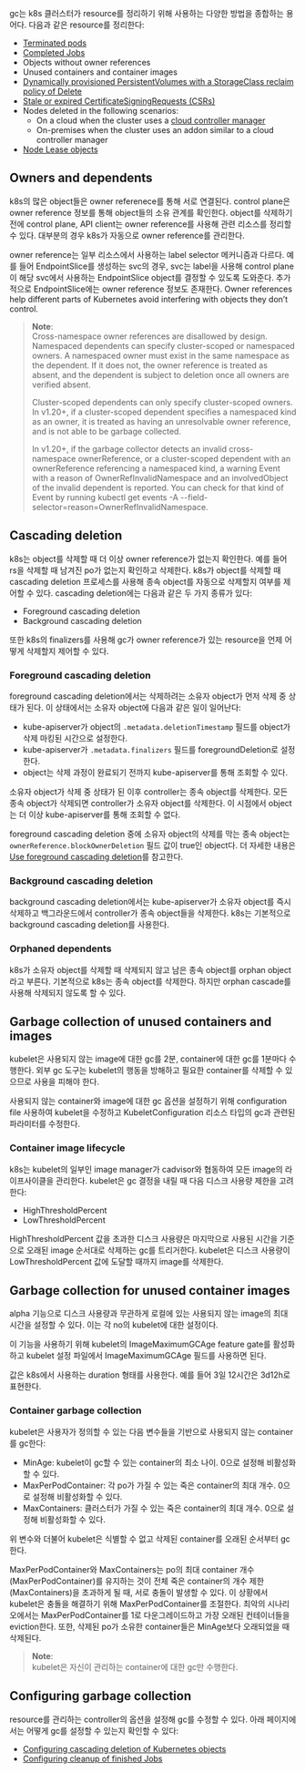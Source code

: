 gc는 k8s 클러스터가 resource를 정리하기 위해 사용하는 다양한 방법을 종합하는 용어다. 다음과 같은 resource를 정리한다:

- [Terminated pods](https://kubernetes.io/docs/concepts/workloads/pods/pod-lifecycle/#pod-garbage-collection)
- [Completed Jobs](https://kubernetes.io/docs/concepts/workloads/controllers/ttlafterfinished/)
- Objects without owner references
- Unused containers and container images
- [Dynamically provisioned PersistentVolumes with a StorageClass reclaim policy of Delete](https://kubernetes.io/docs/concepts/storage/persistent-volumes/#delete)
- [Stale or expired CertificateSigningRequests (CSRs)](https://kubernetes.io/docs/reference/access-authn-authz/certificate-signing-requests/#request-signing-process)
- Nodes deleted in the following scenarios:
    - On a cloud when the cluster uses a [cloud controller manager](https://kubernetes.io/docs/concepts/architecture/cloud-controller/)
    - On-premises when the cluster uses an addon similar to a cloud controller manager
- [Node Lease objects](https://kubernetes.io/docs/concepts/architecture/nodes/#heartbeats)

## Owners and dependents
k8s의 많은 object들은 owner referenece를 통해 서로 연결된다. control plane은 owner reference 정보를 통해 object들의 소유 관계를 확인한다. object를 삭제하기 전에 control plane, API client는 owner reference를 사용해 관련 리소스를 정리할 수 있다. 대부분의 경우 k8s가 자동으로 owner reference를 관리한다.

owner reference는 일부 리소스에서 사용하는 label selector 메커니즘과 다르다. 예를 들어 EndpointSlice를 생성하는 svc의 경우, svc는 label을 사용해 control plane이 해당 svc에서 사용하는 EndpointSlice object를 결정할 수 있도록 도와준다. 추가적으로 EndpointSlice에는 owner reference 정보도 존재한다. Owner references help different parts of Kubernetes avoid interfering with objects they don’t control.

> **Note**:  
> Cross-namespace owner references are disallowed by design. Namespaced dependents can specify cluster-scoped or namespaced owners. A namespaced owner must exist in the same namespace as the dependent. If it does not, the owner reference is treated as absent, and the dependent is subject to deletion once all owners are verified absent.
>
> Cluster-scoped dependents can only specify cluster-scoped owners. In v1.20+, if a cluster-scoped dependent specifies a namespaced kind as an owner, it is treated as having an unresolvable owner reference, and is not able to be garbage collected.
>
> In v1.20+, if the garbage collector detects an invalid cross-namespace ownerReference, or a cluster-scoped dependent with an ownerReference referencing a namespaced kind, a warning Event with a reason of OwnerRefInvalidNamespace and an involvedObject of the invalid dependent is reported. You can check for that kind of Event by running kubectl get events -A --field-selector=reason=OwnerRefInvalidNamespace.

## Cascading deletion
k8s는 object를 삭제할 때 더 이상 owner reference가 없는지 확인한다. 예를 들어 rs을 삭제할 때 남겨진 po가 없는지 확인하고 삭제한다. k8s가 object를 삭제할 때 cascading deletion 프로세스를 사용해 종속 object를 자동으로 삭제할지 여부를 제어할 수 있다. cascading deletion에는 다음과 같은 두 가지 종류가 있다:

- Foreground cascading deletion
- Background cascading deletion

또한 k8s의 finalizers를 사용해 gc가 owner reference가 있는 resource을 언제 어떻게 삭제할지 제어할 수 있다.

### Foreground cascading deletion
foreground cascading deletion에서는 삭제하려는 소유자 object가 먼저 삭제 중 상태가 된다. 이 상태에서는 소유자 object에 다음과 같은 일이 일어난다:
- kube-apiserver가 object의 `.metadata.deletionTimestamp` 필드를 object가 삭제 마킹된 시간으로 설정한다.
- kube-apiserver가 `.metadata.finalizers` 필드를 foregroundDeletion로 설정한다.
- object는 삭제 과정이 완료되기 전까지 kube-apiserver를 통해 조회할 수 있다.

소유자 object가 삭제 중 상태가 된 이후 controller는 종속 object를 삭제한다. 모든 종속 object가 삭제되면 controller가 소유자 object를 삭제한다. 이 시점에서 object는 더 이상 kube-apiserver를 통해 조회할 수 없다.

foreground cascading deletion 중에 소유자 object의 삭제를 막는 종속 object는 `ownerReference.blockOwnerDeletion` 필드 값이 true인 object다. 더 자세한 내용은 [Use foreground cascading deletion](https://kubernetes.io/docs/tasks/administer-cluster/use-cascading-deletion/#use-foreground-cascading-deletion)를 참고한다.

### Background cascading deletion
background cascading deletion에서는 kube-apiserver가 소유자 object를 즉시 삭제하고 백그라운드에서 controller가 종속 object들을 삭제한다. k8s는 기본적으로 background cascading deletion를 사용한다.

### Orphaned dependents
k8s가 소유자 object를 삭제할 때 삭제되지 않고 남은 종속 object를 orphan object라고 부른다. 기본적으로 k8s는 종속 object를 삭제한다. 하지만 orphan cascade를 사용해 삭제되지 않도록 할 수 있다.

## Garbage collection of unused containers and images
kubelet은 사용되지 않는 image에 대한 gc를 2분, container에 대한 gc를 1분마다 수행한다. 외부 gc 도구는 kubelet의 행동을 방해하고 필요한 container를 삭제할 수 있으므로 사용을 피해야 한다.

사용되지 않는 container와 image에 대한 gc 옵션을 설정하기 위해 configuration file 사용하여 kubelet을 수정하고 KubeletConfiguration 리소스 타입의 gc과 관련된 파라미터를 수정한다.

### Container image lifecycle
k8s는 kubelet의 일부인 image manager가 cadvisor와 협동하여 모든 image의 라이프사이클을 관리한다. kubelet은 gc 결정을 내릴 때 다음 디스크 사용량 제한을 고려한다:

- HighThresholdPercent
- LowThresholdPercent

HighThresholdPercent 값을 초과한 디스크 사용량은 마지막으로 사용된 시간을 기준으로 오래된 image 순서대로 삭제하는 gc를 트리거한다. kubelet은 디스크 사용량이 LowThresholdPercent 값에 도달할 때까지 image를 삭제한다.

## Garbage collection for unused container images
alpha 기능으로 디스크 사용량과 무관하게 로컬에 있는 사용되지 않는 image의 최대 시간을 설정할 수 있다. 이는 각 no의 kubelet에 대한 설정이다.

이 기능을 사용하기 위해 kubelet의 ImageMaximumGCAge feature gate를 활성화하고 kubelet 설정 파일에서 ImageMaximumGCAge 필드를 사용하면 된다.

값은 k8s에서 사용하는 duration 형태를 사용한다. 예를 들어 3일 12시간은 3d12h로 표현한다.

### Container garbage collection
kubelet은 사용자가 정의할 수 있는 다음 변수들을 기반으로 사용되지 않는 container를 gc한다:
- MinAge: kubelet이 gc할 수 있는 container의 최소 나이. 0으로 설정해 비활성화할 수 있다.
- MaxPerPodContainer: 각 po가 가질 수 있는 죽은 container의 최대 개수. 0으로 설정해 비활성화할 수 있다.
- MaxContainers: 클러스터가 가질 수 있는 죽은 container의 최대 개수. 0으로 설정해 비활성화할 수 있다.

위 변수와 더불어 kubelet은 식별할 수 없고 삭제된 container를 오래된 순서부터 gc한다.

MaxPerPodContainer와 MaxContainers는 po의 최대 container 개수(MaxPerPodContainer)를 유지하는 것이 전체 죽은 container의 개수 제한(MaxContainers)을 초과하게 될 때, 서로 충돌이 발생할 수 있다. 이 상황에서 kubelet은 충돌을 해결하기 위해 MaxPerPodContainer를 조절한다. 최악의 시나리오에서는 MaxPerPodContainer를 1로 다운그레이드하고 가장 오래된 컨테이너들을 eviction한다. 또한, 삭제된 po가 소유한 container들은 MinAge보다 오래되었을 때 삭제된다.

> **Note**:  
> kubelet은 자신이 관리하는 container에 대한 gc만 수행한다.

## Configuring garbage collection
resource를 관리하는 controller의 옵션을 설정해 gc를 수정할 수 있다. 아래 페이지에서는 어떻게 gc를 설정할 수 있는지 확인할 수 있다:
- [Configuring cascading deletion of Kubernetes objects](https://kubernetes.io/docs/tasks/administer-cluster/use-cascading-deletion/)
- [Configuring cleanup of finished Jobs](https://kubernetes.io/docs/tasks/administer-cluster/kubelet-config-file/)